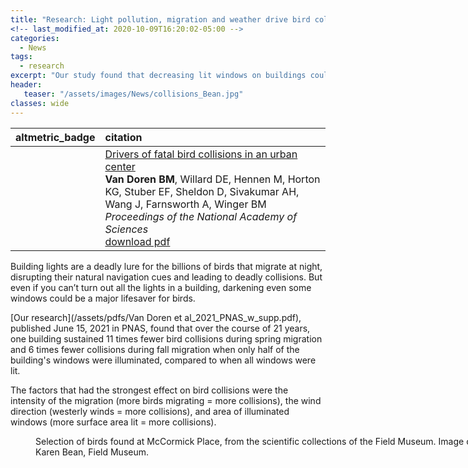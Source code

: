 ```yaml
---
title: "Research: Light pollution, migration and weather drive bird collisions"
<!-- last_modified_at: 2020-10-09T16:20:02-05:00 -->
categories:
  - News
tags:
  - research
excerpt: "Our study found that decreasing lit windows on buildings could reduce bird collisions by more than 50%."
header:
   teaser: "/assets/images/News/collisions_Bean.jpg"
classes: wide
---
```


<script type="text/javascript" src="https://d1bxh8uas1mnw7.cloudfront.net/assets/embed.js"></script>

<table class="publication-table">
 <thead>
  <tr>
   <th style="text-align:left;"> altmetric_badge </th>
   <th style="text-align:left;"> citation </th>
  </tr>
 </thead>
<tbody>
  <tr>
   <td style="text-align:left;"> <div data-badge-popover='right' data-badge-type='donut' data-doi='10.1073/pnas.2101666118' data-hide-no-mentions='true' class='altmetric-embed'></div> </td>
   <td style="text-align:left;"> <a class='anchor' id='drivers_of_fatal_bird_collisions_in_an_urban_center'></a><span class='pub-title'><a href='https://doi.org/10.1073/pnas.2101666118'>Drivers of fatal bird collisions in an urban center</a></span><br> <b>Van Doren BM</b>, Willard DE, Hennen M, Horton KG, Stuber EF, Sheldon D, Sivakumar AH, Wang J, Farnsworth A, Winger BM <br> <i>Proceedings of the National Academy of Sciences</i> <br>  <span class='publication-extra'><a href='/assets/pdfs/Van Doren et al_2021_PNAS_w_supp.pdf'>download pdf</a></span> </td>
  </tr>
</tbody>
</table>

Building lights are a deadly lure for the billions of birds that migrate at night, disrupting their natural navigation cues and leading to deadly collisions. But even if you can’t turn out all the lights in a building, darkening even some windows could be a major lifesaver for birds.  
 
[Our research](/assets/pdfs/Van Doren et al_2021_PNAS_w_supp.pdf), published June 15, 2021 in PNAS, found that over the course of 21 years, one building sustained 11 times fewer bird collisions during spring migration and 6 times fewer collisions during fall migration when only half of the building's windows were illuminated, compared to when all windows were lit.  

The factors that had the strongest effect on bird collisions were the intensity of the migration (more birds migrating = more collisions), the wind direction (westerly winds = more collisions), and area of illuminated windows (more surface area lit = more collisions).

<figure style="width: 800px" class="align-right">
  <img src="{{ site.url }}{{ site.baseurl }}/assets/images/News/collisions_Bean.jpg" alt="">
  <figcaption>Selection of birds found at McCormick Place, from the scientific collections of the Field Museum. Image courtesy of Karen Bean, Field Museum.</figcaption>
</figure> 

